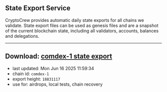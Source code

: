 ## State Export Service
CryptoCrew provides automatic daily state exports for all chains we validate. State export files can be used as genesis files and are a snapshot of the current blockchain state, including all validators, accounts, balances and delegations.

---
**Download: [comdex-1 state export](https://dl-eu2.ccvalidators.com/SERVICE/comdex/comdex-1_export_18831117.json)**
---

- last updated: Mon Jun 16 2025 11:59:34
- chain id: `comdex-1`
- export height: `18831117`
- use for: airdrops, local tests, chain recovery
